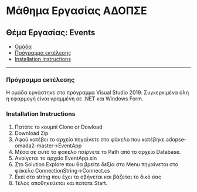 # Μάθημα Εργασίας ΑΔΟΠΣΕ

## Θέμα Εργασίας: Εvents
  * [Ομάδα](https://github.com/zisispa/adopse-omada2/wiki/%CE%A4eam)
  * [Πρόγραμμα εκτέλεσης](https://github.com/zisispa/adopse-omada2/#πρόγραμμα-εκτέλεσης)
  * [Installation Instructions](https://github.com/zisispa/adopse-omada2/#installation-instructions)
  
 ---
### Πρόγραμμα εκτέλεσης

H ομάδα εργάστηκε στο πρόγραμμα Visual Studio 2019. Συγκερκιμένα όλη η εφαρμογή είναι γραμμένη σε .NET και Windows Form.

### Installation Instructions
1. Πατάτε το κουμπί Clone or Dowload
2. Download Zip
3. Aφού κατέβει το αρχείο πηγαίνετε στο φάκελο που κατέβηκε adopse-omada2-master->EventApp
4. Μέσα σε αυτό το φάκελο παίρνετε το Path από το αρχείο Database.
5. Aνοίγεται το αρχείο EventApp.sln
6. Στο Solution Explore που θα βρείτε δεξία στο Menu πηγαίνεται στο φάκελο ConnectionString->Connect.cs
7. Εκεί στο string που έχει το σβήνεται και βάζεται το δικό σας
8. Τέλος αποθηκεύεται και πατάτε Start.
